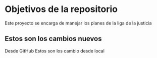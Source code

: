 # Objetivos de la repositorio

Este proyecto se encarga de manejar los planes de la liga de la justicia


## Estos son los cambios nuevos

Desde GitHub
Estos son los cambio desde local

